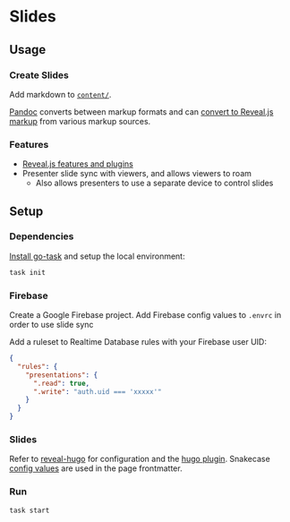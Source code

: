 # Slides

## Usage

### Create Slides

Add markdown to [`content/`](./content).

[Pandoc](https://pandoc.org/installing.html) converts between markup formats and
can [convert to Reveal.js markup](https://pandoc.org/MANUAL.html#slide-shows)
from various markup sources.

### Features

- [Reveal.js features and plugins](https://github.com/hakimel/reveal.js/wiki/Plugins,-Tools-and-Hardware)
- Presenter slide sync with viewers, and allows viewers to roam
  - Also allows presenters to use a separate device to control slides

## Setup

### Dependencies

[Install go-task](https://taskfile.dev/installation/) and setup the local
environment:

```sh
task init
```

### Firebase

Create a Google Firebase project. Add Firebase config values to `.envrc` in
order to use slide sync

Add a ruleset to Realtime Database rules with your Firebase user UID:

```json
{
  "rules": {
    "presentations": {
      ".read": true,
      ".write": "auth.uid === 'xxxxx'"
    }
  }
}
```

### Slides

Refer to [reveal-hugo](https://github.com/dzello/reveal-hugo) for configuration and the [hugo plugin](https://github.com/joshed-io/reveal-hugo).
Snakecase [config values](https://revealjs.com/config/) are used in the page
frontmatter.

### Run

```sh
task start
```
